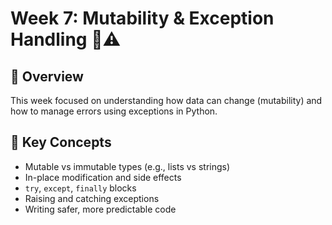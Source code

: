 # Week 7: Mutability & Exception Handling 🔄⚠️

## 🧭 Overview
This week focused on understanding how data can change (mutability) and how to manage errors using exceptions in Python.

## 🧠 Key Concepts
- Mutable vs immutable types (e.g., lists vs strings)
- In-place modification and side effects
- `try`, `except`, `finally` blocks
- Raising and catching exceptions
- Writing safer, more predictable code